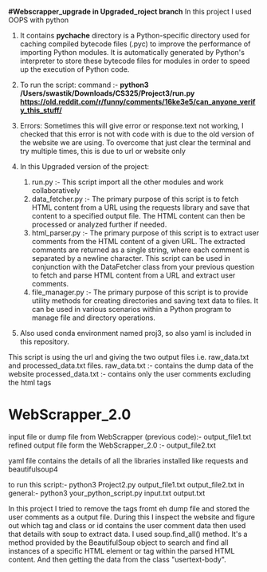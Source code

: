 **#Webscrapper_upgrade in Upgraded_roject branch**
In this project I used OOPS with python
1. It contains __pychache__ directory is a Python-specific directory used for caching compiled bytecode files (.pyc) to improve the performance of importing Python modules. It is automatically generated by Python's interpreter to store these bytecode files for modules in order to speed up the execution of Python code.
2. To run the script:
command :- **python3 /Users/swastik/Downloads/CS325/Project3/run.py https://old.reddit.com/r/funny/comments/16ke3e5/can_anyone_verify_this_stuff/**
3. Errors: Sometimes this will give error or response.text not working, I checked that this error is not with code with is due to the old version of the website we are using. To overcome that just clear the terminal and try multiple times, this is due to url or website only
4. In this Upgraded version of the project:
    1. run.py :- This script import all the other modules and work collaboratively
    2. data_fetcher.py :- The primary purpose of this script is to fetch HTML content from a URL using the requests library and save that content to a specified output file. The         HTML content can then be processed or analyzed further if needed.
    3. html_parser.py :- The primary purpose of this script is to extract user comments from the HTML content of a given URL. The extracted comments are returned as a single             string, where each comment is separated by a newline character. This script can be used in conjunction with the DataFetcher class from your previous question to fetch and          parse HTML content from a URL and extract user comments.
    4. file_manager.py :- The primary purpose of this script is to provide utility methods for creating directories and saving text data to files. It can be used in various              scenarios within a Python program to manage file and directory operations.
  
5. Also used conda environment named proj3, so also yaml is included in this repository.

This script is using the url and giving the two output files i.e. raw_data.txt and processed_data.txt files.
raw_data.txt :- contains the dump data of the website
processed_data.txt :- contains only the user comments excluding the html tags





# WebScrapper_2.0

input file or dump file from WebScrapper (previous code):- output_file1.txt
refined output file form the WebScrapper_2.0 :- output_file2.txt

yaml file contains the details of all the libraries installed like requests and beautifulsoup4

to run this script:- python3 Project2.py output_file1.txt output_file2.txt
in general:- python3 your_python_script.py input.txt output.txt

In this project I tried to remove the tags fromt eh dump file and stored the user comments as a output file. During this I inspect the website and figure out which tag and class or id contains the user comment data then used that details with soup to extract data. 
I used soup.find_all() method. It's a method provided by the BeautifulSoup object to search and find all instances of a specific HTML element or tag within the parsed HTML content.
And then getting the data from the class "usertext-body".

